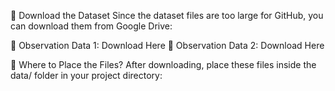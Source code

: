 📂 Download the Dataset
Since the dataset files are too large for GitHub, you can download them from Google Drive:

🔗 Observation Data 1: Download Here
🔗 Observation Data 2: Download Here

📁 Where to Place the Files?
After downloading, place these files inside the data/ folder in your project directory: